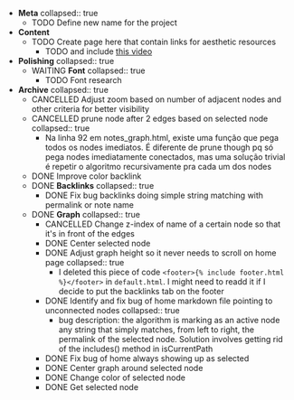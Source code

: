 - **Meta**
  collapsed:: true
	- TODO Define new name for the project
- **Content**
	- TODO Create page here that contain links for aesthetic resources
		- TODO and include [this video](https://www.youtube.com/watch?v=dQJ5aEsP6Fs)
- **Polishing**
  collapsed:: true
	- WAITING **Font**
	  collapsed:: true
		- TODO Font research
- **Archive**
  collapsed:: true
	- CANCELLED Adjust zoom based on number of adjacent nodes and other criteria for better visibility
	- CANCELLED prune node after 2 edges based on selected node
	  collapsed:: true
		- Na linha 92 em notes_graph.html, existe uma função que pega todos os nodes imediatos. É diferente de prune though pq só pega nodes imediatamente conectados, mas uma solução trivial é repetir o algoritmo recursivamente pra cada um dos nodes
	- DONE Improve color backlink
	- DONE **Backlinks**
	  collapsed:: true
		- DONE Fix bug backlinks doing simple string matching with permalink or note name
	- DONE **Graph**
	  collapsed:: true
		- CANCELLED Change z-index of name of a certain node so that it's in front of the edges
		- DONE Center selected node
		- DONE Adjust graph height so it never needs to scroll on home page
		  collapsed:: true
			- I deleted this piece of code `<footer>{% include footer.html %}</footer>` in `default.html`. I might need to readd it if I decide to put the backlinks tab on the footer
		- DONE Identify and fix bug of home markdown file pointing to unconnected nodes
		  collapsed:: true
			- bug description: the algorithm is marking as an active node any string that simply matches, from left to right, the permalink of the selected node. Solution involves getting rid of the includes() method in isCurrentPath
		- DONE Fix bug of home always showing up as selected
		- DONE Center graph around selected node
		- DONE Change color of selected node
		- DONE Get selected node